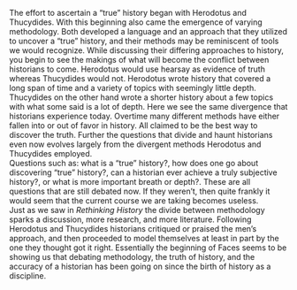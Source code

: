 The effort to ascertain a “true” history began with Herodotus and Thucydides.  With this beginning also came the emergence 
of varying methodology.  Both developed a language and an approach that they utilized to uncover a “true” history, and their 
methods may be reminiscent of tools we would recognize.  While discussing their differing approaches to history, you begin to
see the makings of what will become the conflict between historians to come.  Herodotus would use hearsay as evidence of truth
whereas Thucydides would not.  Herodotus wrote history that covered a long span of time and a variety of topics with 
seemingly little depth.  Thucydides on the other hand wrote a shorter history about a few topics with what some said is a 
lot of depth.  Here we see the same divergence that historians experience today.  Overtime many different methods have either 
fallen into or out of favor in history.  All claimed to be the best way to discover the truth.  Further the questions that 
divide and haunt historians even now evolves largely from the divergent methods Herodotus and Thucydides employed.  
Questions such as: what is a “true” history?, how does one go about discovering “true” history?, can a historian ever 
achieve a truly subjective history?, or what is more important breath or depth?.  These are all questions that are still 
debated now.  If they weren’t, then quite frankly it would seem that the current course we are taking becomes useless.  
Just as we saw in *Rethinking History* the divide between methodology sparks a discussion, more research, and more literature.
Following Herodotus and Thucydides historians critiqued or praised the men’s approach, and then proceeded to model themselves
at least in part by the one they thought got it right.  Essentially the beginning of Faces seems to be showing us that 
debating methodology, the truth of history, and the accuracy of a historian has been going on since the birth of history 
as a discipline.  
